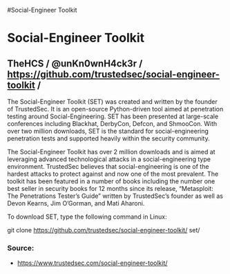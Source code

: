 #Social-Engineer Toolkit

# Social-Engineer Toolkit
## TheHCS / @unKn0wnH4ck3r / https://github.com/trustedsec/social-engineer-toolkit /

The Social-Engineer Toolkit (SET) was created and written by the founder of TrustedSec. It is an open-source Python-driven tool aimed at penetration testing around Social-Engineering. SET has been presented at large-scale conferences including Blackhat, DerbyCon, Defcon, and ShmooCon. With over two million downloads, SET is the standard for social-engineering penetration tests and supported heavily within the security community.

The Social-Engineer Toolkit has over 2 million downloads and is aimed at leveraging advanced technological attacks in a social-engineering type environment. TrustedSec believes that social-engineering is one of the hardest attacks to protect against and now one of the most prevalent. The toolkit has been featured in a number of books including the number one best seller in security books for 12 months since its release, “Metasploit: The Penetrations Tester’s Guide” written by TrustedSec’s founder as well as Devon Kearns, Jim O’Gorman, and Mati Aharoni.

To download SET, type the following command in Linux:

git clone https://github.com/trustedsec/social-engineer-toolkit/ set/

### Source:
* https://www.trustedsec.com/social-engineer-toolkit/
